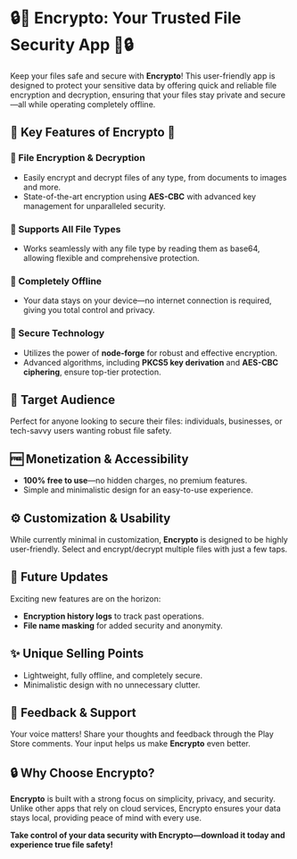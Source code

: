 # 🔒📁 Encrypto: Your Trusted File Security App 📁🔒

Keep your files safe and secure with **Encrypto**! This user-friendly app is designed to protect your sensitive data by offering quick and reliable file encryption and decryption, ensuring that your files stay private and secure—all while operating completely offline.

## 🌟 Key Features of Encrypto 🌟

### 🔐 File Encryption & Decryption
- Easily encrypt and decrypt files of any type, from documents to images and more.
- State-of-the-art encryption using **AES-CBC** with advanced key management for unparalleled security.

### 📄 Supports All File Types
- Works seamlessly with any file type by reading them as base64, allowing flexible and comprehensive protection.

### 🚫 Completely Offline
- Your data stays on your device—no internet connection is required, giving you total control and privacy.

### 💪 Secure Technology
- Utilizes the power of **node-forge** for robust and effective encryption.
- Advanced algorithms, including **PKCS5 key derivation** and **AES-CBC ciphering**, ensure top-tier protection.

## 👥 Target Audience
Perfect for anyone looking to secure their files: individuals, businesses, or tech-savvy users wanting robust file safety.

## 🆓 Monetization & Accessibility
- **100% free to use**—no hidden charges, no premium features.
- Simple and minimalistic design for an easy-to-use experience.

## ⚙️ Customization & Usability
While currently minimal in customization, **Encrypto** is designed to be highly user-friendly. Select and encrypt/decrypt multiple files with just a few taps.

## 🚀 Future Updates
Exciting new features are on the horizon:
- **Encryption history logs** to track past operations.
- **File name masking** for added security and anonymity.

## ✨ Unique Selling Points
- Lightweight, fully offline, and completely secure.
- Minimalistic design with no unnecessary clutter.

## 💬 Feedback & Support
Your voice matters! Share your thoughts and feedback through the Play Store comments. Your input helps us make **Encrypto** even better.

## 🔒 Why Choose Encrypto?
**Encrypto** is built with a strong focus on simplicity, privacy, and security. Unlike other apps that rely on cloud services, Encrypto ensures your data stays local, providing peace of mind with every use.

**Take control of your data security with Encrypto—download it today and experience true file safety!**
